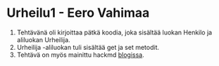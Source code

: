 # Urheilu1 - Eero Vahimaa

1. Tehtävänä oli kirjoittaa pätkä koodia, joka sisältää luokan Henkilo ja aliluokan Urheilija.
2. Urheilija -aliluokan tuli sisältää get ja set metodit.
3. Tehtävä on myös mainittu hackmd [blogissa](https://hackmd.io/4sXe_KhBQ7inCgtgkDhQJw).
